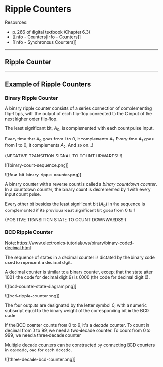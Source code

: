 # Ripple Counters

Resources:

- p. 266 of digital textbook (Chapter 6.3)
- [[Info - Counters|Info - Counters]]
- [[Info - Synchronous Counters]]

---

## Ripple Counter



---

## Example of Ripple Counters

### Binary Ripple Counter

A binary ripple counter consists of a series connection of complementing flip‐flops, with the output of each flip‐flop connected to the C input of the next higher order flip‐flop.

The least significant bit, $A_0$, is complemented with each count pulse input.

Every time that $A_0$ goes from 1 to 0, it complements $A_1$. Every time $A_1$ goes from 1 to 0, it complements $A_2$. And so on...!

(NEGATIVE TRANSITION SIGNAL TO COUNT UPWARDS!!!)

![[binary-count-sequence.png]]

![[four-bit-binary-ripple-counter.png]]

A binary counter with a reverse count is called a *binary countdown counter*. In a countdown counter, the binary count is decremented by 1 with every input count pulse.

Every other bit besides the least significant bit ($A_0$) in the sequence is complemented if its previous least significant bit goes from 0 to 1

(POSITIVE TRANSITION STATE TO COUNT DOWNWARDS!!!)

### BCD Ripple Counter

Note: <https://www.electronics-tutorials.ws/binary/binary-coded-decimal.html>

The sequence of states in a decimal counter is dictated by the binary code used to represent a decimal digit.

A decimal counter is similar to a binary counter, except that the state after 1001 (the code for decimal digit 9) is 0000 (the code for decimal digit 0).

![[bcd-counter-state-diagram.png]]

![[bcd-ripple-counter.png]]

The four outputs are designated by the letter symbol Q, with a numeric subscript equal to the binary weight of the corresponding bit in the BCD code.

If the BCD counter counts from 0 to 9, it's a *decade* counter. To count in decimal from 0 to 99, we need a two‐decade counter. To count from 0 to 999, we need a three‐decade counter

Multiple decade counters can be constructed by connecting BCD counters in cascade, one for each decade.


![[three-decade-bcd-counter.png]]